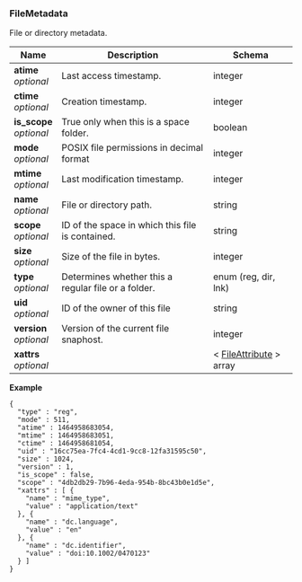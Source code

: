 
<a name="filemetadata"></a>
### FileMetadata
File or directory metadata.


|Name|Description|Schema|
|---|---|---|
|**atime**  <br>*optional*|Last access timestamp.|integer|
|**ctime**  <br>*optional*|Creation timestamp.|integer|
|**is_scope**  <br>*optional*|True only when this is a space folder.|boolean|
|**mode**  <br>*optional*|POSIX file permissions in decimal format|integer|
|**mtime**  <br>*optional*|Last modification timestamp.|integer|
|**name**  <br>*optional*|File or directory path.|string|
|**scope**  <br>*optional*|ID of the space in which this file is contained.|string|
|**size**  <br>*optional*|Size of the file in bytes.|integer|
|**type**  <br>*optional*|Determines whether this a regular file or a folder.|enum (reg, dir, lnk)|
|**uid**  <br>*optional*|ID of the owner of this file|string|
|**version**  <br>*optional*|Version of the current file snaphost.|integer|
|**xattrs**  <br>*optional*||< [FileAttribute](FileAttribute.md#fileattribute) > array|

**Example**
```
{
  "type" : "reg",
  "mode" : 511,
  "atime" : 1464958683054,
  "mtime" : 1464958683051,
  "ctime" : 1464958681054,
  "uid" : "16cc75ea-7fc4-4cd1-9cc8-12fa31595c50",
  "size" : 1024,
  "version" : 1,
  "is_scope" : false,
  "scope" : "4db2db29-7b96-4eda-954b-8bc43b0e1d5e",
  "xattrs" : [ {
    "name" : "mime_type",
    "value" : "application/text"
  }, {
    "name" : "dc.language",
    "value" : "en"
  }, {
    "name" : "dc.identifier",
    "value" : "doi:10.1002/0470123"
  } ]
}
```



